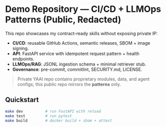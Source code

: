 # Demo Repository — CI/CD + LLMOps Patterns (Public, Redacted)

This repo showcases my contract-ready skills without exposing private IP:
- **CI/CD**: reusable GitHub Actions, semantic releases, SBOM + image signing.
- **API**: FastAPI service with idempotent request pattern + health endpoints.
- **LLMOps/RAG**: JSONL ingestion schema + minimal retriever stub.
- **Governance**: pre-commit, commitlint, SECURITY.md, LICENSE.

> Private YAAI repo contains proprietary modules, data, and agent configs; this public repo mirrors the **patterns** only.

## Quickstart
```bash
make dev          # run FastAPI with reload
make test         # run pytest
make build        # docker build + sbom + attest

